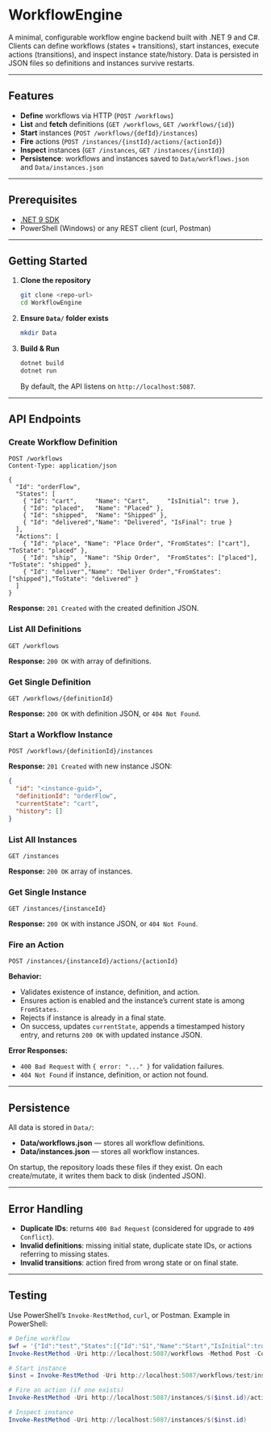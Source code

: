 # WorkflowEngine

A minimal, configurable workflow engine backend built with .NET 9 and C#.
Clients can define workflows (states + transitions), start instances, execute actions (transitions), and inspect instance state/history.
Data is persisted in JSON files so definitions and instances survive restarts.

---

## Features

* **Define** workflows via HTTP (`POST /workflows`)
* **List** and **fetch** definitions (`GET /workflows`, `GET /workflows/{id}`)
* **Start** instances (`POST /workflows/{defId}/instances`)
* **Fire** actions (`POST /instances/{instId}/actions/{actionId}`)
* **Inspect** instances (`GET /instances`, `GET /instances/{instId}`)
* **Persistence**: workflows and instances saved to `Data/workflows.json` and `Data/instances.json`

---

## Prerequisites

* [.NET 9 SDK](https://dotnet.microsoft.com/download)
* PowerShell (Windows) or any REST client (curl, Postman)

---

## Getting Started

1. **Clone the repository**

   ```bash
   git clone <repo-url>
   cd WorkflowEngine
   ```

2. **Ensure `Data/` folder exists**

   ```bash
   mkdir Data
   ```

3. **Build & Run**

   ```bash
   dotnet build
   dotnet run
   ```

   By default, the API listens on `http://localhost:5087`.

---

## API Endpoints

### Create Workflow Definition

```http
POST /workflows
Content-Type: application/json

{
  "Id": "orderFlow",
  "States": [
    { "Id": "cart",     "Name": "Cart",     "IsInitial": true },
    { "Id": "placed",   "Name": "Placed" },
    { "Id": "shipped",  "Name": "Shipped" },
    { "Id": "delivered","Name": "Delivered", "IsFinal": true }
  ],
  "Actions": [
    { "Id": "place", "Name": "Place Order", "FromStates": ["cart"],   "ToState": "placed" },
    { "Id": "ship",  "Name": "Ship Order",  "FromStates": ["placed"], "ToState": "shipped" },
    { "Id": "deliver","Name": "Deliver Order","FromStates": ["shipped"],"ToState": "delivered" }
  ]
}
```

**Response:** `201 Created` with the created definition JSON.

### List All Definitions

```http
GET /workflows
```

**Response:** `200 OK` with array of definitions.

### Get Single Definition

```http
GET /workflows/{definitionId}
```

**Response:** `200 OK` with definition JSON, or `404 Not Found`.

### Start a Workflow Instance

```http
POST /workflows/{definitionId}/instances
```

**Response:** `201 Created` with new instance JSON:

```json
{
  "id": "<instance-guid>",
  "definitionId": "orderFlow",
  "currentState": "cart",
  "history": []
}
```

### List All Instances

```http
GET /instances
```

**Response:** `200 OK` array of instances.

### Get Single Instance

```http
GET /instances/{instanceId}
```

**Response:** `200 OK` with instance JSON, or `404 Not Found`.

### Fire an Action

```http
POST /instances/{instanceId}/actions/{actionId}
```

**Behavior:**

* Validates existence of instance, definition, and action.
* Ensures action is enabled and the instance’s current state is among `FromStates`.
* Rejects if instance is already in a final state.
* On success, updates `currentState`, appends a timestamped history entry, and returns `200 OK` with updated instance JSON.

**Error Responses:**

* `400 Bad Request` with `{ error: "..." }` for validation failures.
* `404 Not Found` if instance, definition, or action not found.

---

## Persistence

All data is stored in `Data/`:

* **Data/workflows.json** — stores all workflow definitions.
* **Data/instances.json** — stores all workflow instances.

On startup, the repository loads these files if they exist. On each create/mutate, it writes them back to disk (indented JSON).

---

## Error Handling

* **Duplicate IDs**: returns `400 Bad Request` (considered for upgrade to `409 Conflict`).
* **Invalid definitions**: missing initial state, duplicate state IDs, or actions referring to missing states.
* **Invalid transitions**: action fired from wrong state or on final state.

---

## Testing

Use PowerShell’s `Invoke-RestMethod`, `curl`, or Postman. Example in PowerShell:

```powershell
# Define workflow
$wf = '{"Id":"test","States":[{"Id":"S1","Name":"Start","IsInitial":true}],"Actions":[]}'
Invoke-RestMethod -Uri http://localhost:5087/workflows -Method Post -ContentType 'application/json' -Body $wf

# Start instance
$inst = Invoke-RestMethod -Uri http://localhost:5087/workflows/test/instances -Method Post

# Fire an action (if one exists)
Invoke-RestMethod -Uri http://localhost:5087/instances/$($inst.id)/actions/go -Method Post

# Inspect instance
Invoke-RestMethod -Uri http://localhost:5087/instances/$($inst.id)
```
